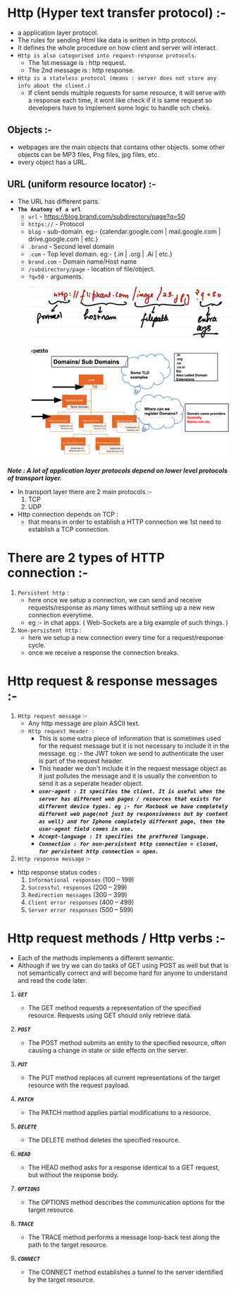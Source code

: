 # Http (Hyper text transfer protocol) :-
- a application layer protocol.
- The rules for sending Html like data is written in http protocol.
- It defines the whole procedure on how client and server will interact.
- `Http is also categorised into request-response protocols`.
    - The 1st message is : http request.
    - The 2nd message is : http response.
- `Http is a stateless protocol (means : server does not store any info about the client.)`
    - If client sends multiple requests for same resource, it will serve with a response each time, it wont like check if it is same request so developers have to implement some logic to handle sch cheks.

## Objects :-
- webpages are the main objects that contains other objects. some other objects can be MP3 files, Png files, jpg files, etc.
- every object has a URL.

## URL (uniform resource locator) :-
- The URL has different parts.
- **`The Anatomy of a url`**
    - `url`                 - https://blog.brand.com/subdirectory/page?q=50
    - `https://`            - Protocol
    - `blog`                - sub-domain.  eg:- {calendar.google.com | mail.google.com | drive.google.com | etc.}
    - `.brand`              - Second level domain      
    - `.com`                - Top level domain.         eg:- {.in | .org | .Ai | etc.}
    - `brand.com`           - Domain name/Host name
    - `/subdirectory/page`  - location of file/object.
    - `?q=50`               - arguments.
    ![URL](../Image/url.png)
    ![Domain_&_Subdomain](../Image/domain_subdomain.png)

***Note : A lot of application layer protocols depend on lower level protocols of transport layer.***
- In transport layer there are 2 main protocols :-
    1. TCP
    2. UDP
- Http connection depends on TCP : 
    - that means in order to establish a HTTP connection we 1st need to establish a TCP connection.

# There are 2 types of HTTP connection :-
1. `Persistent http` :
    - here once we setup a connection, we can send and receive requests/response as many times without settiing up a new new connection everytime.
    - eg :- in chat apps. ( Web-Sockets are a big example of such things. )
2. `Non-persistent http` :
    - here we setup a new connection every time for a request/response cycle.
    - once we receive a response the connection breaks.

# Http request & response messages :-
1. `Http request message` :-
    - Any http message are plain ASCII text.
    - `Http request Header :`
        - This is some extra piece of information that is sometimes used for the request message but it is not necessary to include it in the message. eg :- the JWT token we send to authenticate the user is part of the request header.
        - This header we don't include it in the request message object as it just pollutes the message and it is usually the convention to send it as a seperate header object.
        - ***`user-agent : It specifies the client. It is useful when the server has different web pages / resources that exists for different device types. eg ;- for Macbook we have completely different web page(not just by responsiveness but by content as well) and for Iphone completely different page, then the user-agent field comes in use.`***
        - ***`Accept-language : It specifies the preffered language.`***
        - ***`Connection : for non-persistent http connection = closed, for persistent http connection = open.`***
2. `Http response message` :-
- http response status codes :
    1. `Informational responses` (100 – 199)
    2. `Successful responses` (200 – 299)
    3. `Redirection messages` (300 – 399)
    4. `Client error responses` (400 – 499)
    5. `Server error responses` (500 – 599)


# Http request methods / Http verbs :-
- Each of the methods implements a different semantic. 
- Although if we try we can do tasks of GET using POST as well but that is not semantically correct and will become hard for anyone to understand and read the code later.

1. ***`GET`***
    - The GET method requests a representation of the specified resource. Requests using GET should only retrieve data.

2. ***`POST`***
    - The POST method submits an entity to the specified resource, often causing a change in state or side effects on the server.

3. ***`PUT`***
    - The PUT method replaces all current representations of the target resource with the request payload.

4. ***`PATCH`***
    - The PATCH method applies partial modifications to a resource.

5. ***`DELETE`***
    - The DELETE method deletes the specified resource.

6. ***`HEAD`***
    - The HEAD method asks for a response identical to a GET request, but without the response body.

7. ***`OPTIONS`***
    - The OPTIONS method describes the communication options for the target resource.

8. ***`TRACE`***
    - The TRACE method performs a message loop-back test along the path to the target resource.

9. ***`CONNECT`***
    - The CONNECT method establishes a tunnel to the server identified by the target resource.



